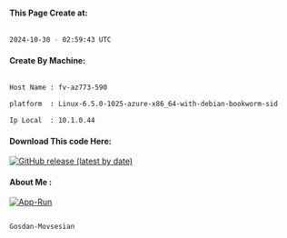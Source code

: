
   
#### This Page Create at:

```bash

2024-10-30 - 02:59:43 UTC

```

#### Create By Machine:

```bash

Host Name : fv-az773-590

platform  : Linux-6.5.0-1025-azure-x86_64-with-debian-bookworm-sid

Ip Local  : 10.1.0.44

```
#### Download This code Here:

[![GitHub release (latest by date)](https://img.shields.io/github/v/release/Gosdan-Movsesian/Gosdan?style=for-the-badge&label=Download)](https://github.com/Gosdan-Movsesian/Gosdan/releases) 

</p> 

#### About Me :

[![App-Run](https://github.com/Gosdan-Movsesian/Gosdan/actions/workflows/App-Run.yml/badge.svg)](https://github.com/Gosdan-Movsesian/Gosdan/actions/workflows/App-Run.yml)

```bash

Gosdan-Movsesian

```

